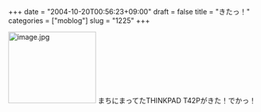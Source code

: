 +++
date = "2004-10-20T00:56:23+09:00"
draft = false
title = "きたっ！"
categories = ["moblog"]
slug = "1225"
+++

<img src="http://ieiriblog.jugem.cc/?image=4056" class="pict" width="176" height="144" alt="image.jpg" />
まちにまってたTHINKPAD T42Pがきた！でかっ！
